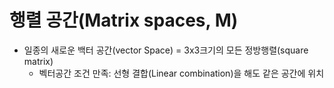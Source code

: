# 행렬 공간(Matrix spaces, M)
- 일종의 새로운 백터 공간(vector Space) =  3x3크기의 모든 정방행렬(square matrix)
    -  벡터공간 조건 만족: 선형 결합(Linear combination)을 해도 같은 공간에 위치

